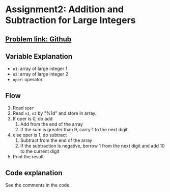 # Assignment2: Addition and Subtraction for Large Integers
## [Problem link: Github](https://github.com/mcps5601/C-course-materials/blob/main/assignments/assignment2.md)

## Variable Explanation
- `n1`: array of large integer 1
- `n2`: array of large integer 2
- `oper`: operator

## Flow
1. Read `oper`
2. Read `n1`, `n2` by "%1d" and store in array.
2. If oper is 0, do add
    1. Add from the end of the array
    2. If the sum is greater than 9, carry 1 to the next digit
3. else oper is 1, do subtract
    1. Subtract from the end of the array
    2. If the subtraction is negative, borrow 1 from the next digit and add 10 to the current digit
4. Print the result

## Code explanation
See the comments in the code.
